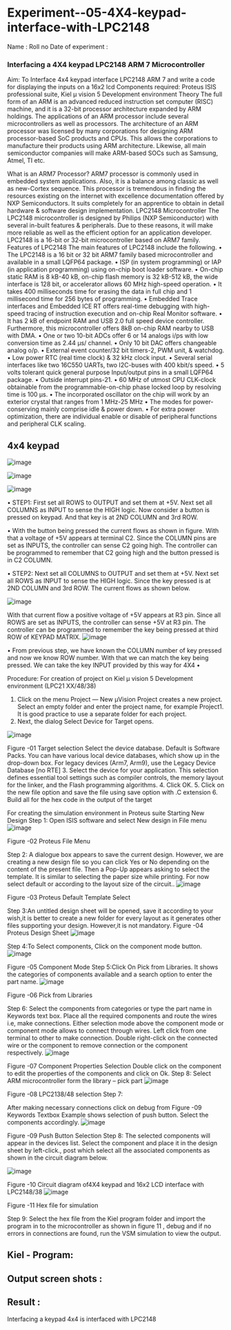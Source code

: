 # Experiment--05-4X4-keypad-interface-with-LPC2148

Name :
Roll no 
Date of experiment :

 
### Interfacing a 4X4 keypad LPC2148 ARM 7 Microcontroller 

Aim: To Interface 4x4 keypad interface  LPC2148 ARM 7 and write a code for displaying the inputs on a 16x2 lcd 
Components required: Proteus ISIS professional suite, Kiel μ vision 5 Development environment 
Theory 
The full form of an ARM is an advanced reduced instruction set computer (RISC) machine, and it is a 32-bit processor architecture expanded by ARM holdings. The applications of an ARM processor include several microcontrollers as well as processors. The architecture of an ARM processor was licensed by many corporations for designing ARM processor-based SoC products and CPUs. This allows the corporations to manufacture their products using ARM architecture. Likewise, all main semiconductor companies will make ARM-based SOCs such as Samsung, Atmel, TI etc.

What is an ARM7 Processor?
ARM7 processor is commonly used in embedded system applications. Also, it is a balance among classic as well as new-Cortex sequence. This processor is tremendous in finding the resources existing on the internet with excellence documentation offered by NXP Semiconductors. It suits completely for an apprentice to obtain in detail hardware & software design implementation.
LPC2148 Microcontroller
 The LPC2148 microcontroller is designed by Philips (NXP Semiconductor) with several in-built features & peripherals. Due to these reasons, it will make more reliable as well as the efficient option for an application developer. LPC2148 is a 16-bit or 32-bit microcontroller based on ARM7 family.
Features of LPC2148
The main features of LPC2148 include the following.
•	The LPC2148 is a 16 bit or 32 bit ARM7 family based microcontroller and available in a small LQFP64 package.
•	ISP (in system programming) or IAP (in application programming) using on-chip boot loader software.
•	On-chip static RAM is 8 kB-40 kB, on-chip flash memory is 32 kB-512 kB, the wide interface is 128 bit, or accelerator allows 60 MHz high-speed operation.
•	It takes 400 milliseconds time for erasing the data in full chip and 1 millisecond time for 256 bytes of programming.
•	Embedded Trace interfaces and Embedded ICE RT offers real-time debugging with high-speed tracing of instruction execution and on-chip Real Monitor software.
•	It has 2 kB of endpoint RAM and USB 2.0 full speed device controller. Furthermore, this microcontroller offers 8kB on-chip RAM nearby to USB with DMA.
•	One or two 10-bit ADCs offer 6 or 14 analogs i/ps with low conversion time as 2.44 μs/ channel.
•	Only 10 bit DAC offers changeable analog o/p.
•	External event counter/32 bit timers-2, PWM unit, & watchdog.
•	Low power RTC (real time clock) & 32 kHz clock input.
•	Several serial interfaces like two 16C550 UARTs, two I2C-buses with 400 kbit/s speed.
•	5 volts tolerant quick general purpose Input/output pins in a small LQFP64 package.
•	Outside interrupt pins-21.
•	60 MHz of utmost CPU CLK-clock obtainable from the programmable-on-chip phase locked loop by resolving time is 100 μs.
•	The incorporated oscillator on the chip will work by an exterior crystal that ranges from 1 MHz-25 MHz
•	The modes for power-conserving mainly comprise idle & power down.
•	For extra power optimization, there are individual enable or disable of peripheral functions and peripheral CLK scaling.
 

## 4x4 keypad 

 ![image](https://user-images.githubusercontent.com/36288975/198944736-c16e2134-193e-4810-a21e-1256c6eefc2d.png)

![image](https://user-images.githubusercontent.com/36288975/198944763-4db22ff4-63df-438a-a27e-9b90aed8eaf0.png)



 ![image](https://user-images.githubusercontent.com/36288975/198944803-b9298867-c5f1-4167-98f8-f17a6bab5ffe.png)


•	STEP1: First set all ROWS to OUTPUT and set them at +5V. Next set all COLUMNS as INPUT to sense the HIGH logic. Now consider a button is pressed on keypad. And that key is at 2ND COLUMN and 3rd ROW.
 
•	With the button being pressed the current flows as shown in figure. With that a voltage of +5V appears at terminal C2. Since the COLUMN pins are set as INPUTS, the controller can sense C2 going high. The controller can be programmed to remember that C2 going high and the button pressed is in C2 COLUMN.
 
•	STEP2: Next set all COLUMNS to OUTPUT and set them at +5V. Next set all ROWS as INPUT to sense the HIGH logic. Since the key pressed is at 2ND COLUMN and 3rd ROW. The current flows as shown below.

![image](https://user-images.githubusercontent.com/36288975/198944818-632726a7-c582-45b5-9ea0-97d2d0b07939.png)

With that current flow a positive voltage of +5V appears at R3 pin. Since all ROWS are set as INPUTS, the controller can sense +5V at R3 pin. The controller can be programmed to remember the key being pressed at third ROW of KEYPAD MATRIX.
![image](https://user-images.githubusercontent.com/36288975/198944848-bc93731c-dc7d-4e33-b32e-14d4c84c5a0b.png)

•	From previous step, we have known the COLUMN number of key pressed and now we know ROW number. With that we can match the key being pressed. We can take the key INPUT provided by this way for 4X4
•	

Procedure:
For creation of project on    Kiel μ vision 5 Development environment (LPC21 XX/48/38)
1.	Click on the menu Project — New µVision Project creates a new project. Select an empty folder and enter the project name, for example Project1. It is good practice to use a separate folder for each project.
2.	Next, the dialog Select Device for Target opens.

 ![image](https://user-images.githubusercontent.com/36288975/198944870-21526748-6345-436d-89c5-07b3902775b0.png)


Figure -01 Target selection
Select the device database. Default is Software Packs. You can have various local device databases, which show up in the drop-down box. For legacy devices (Arm7, Arm9), use the Legacy Device Database [no RTE]
3.	Select the device for your application. This selection defines essential tool settings such as compiler controls, the memory layout for the linker, and the Flash programming algorithms.
4.	Click OK.
5.	Click on the new file option and save the file using save option with .C extension 
6.	Build all for the hex code in the output of the target



For creating the simulation environment in Proteus suite 
Starting New Design
Step 1: Open ISIS software and select New design in  File menu
 ![image](https://user-images.githubusercontent.com/36288975/198944893-b936195d-2850-4543-b255-f4d2f8147e4d.png)

Figure -02 Proteus File Menu

 Step 2: A dialogue box appears to save the current design. However, we are creating a new design file so you can click Yes or No depending on the content of the present file. Then a Pop-Up appears asking to select the template. It is similar to selecting the paper size while printing. For now select default or according to the layout size of the circuit..
 ![image](https://user-images.githubusercontent.com/36288975/198944918-be6a0e5d-e52b-4cff-beb2-0b9f7cabe175.png)
  
  Figure -03 Proteus Default Template Select
 
Step 3:An untitled design sheet will be opened, save it according to your wish,it is better to create a new folder for every layout as it generates other files supporting your design. However,it is not mandatory.
  Figure -04 Proteus Design Sheet
 ![image](https://user-images.githubusercontent.com/36288975/198944933-084a499d-efc3-43ef-ac86-08c7ba3fbf99.png)

Step 4:To Select components, Click on the component mode button.
 ![image](https://user-images.githubusercontent.com/36288975/198944943-d240ac7b-287a-4a64-9be2-2c2344e9f5cd.png)
  
Figure -05 Component Mode
Step 5:Click On Pick from Libraries. It shows the categories of components available and a search option to enter the part name.
 ![image](https://user-images.githubusercontent.com/36288975/198944962-b752aa86-f4e7-47fe-8cca-434d65eb6462.png)

  Figure -06 Pick from Libraries

Step 6: Select the components from categories or type the part name in Keywords text box.
 Place all the required components and route the wires i.e, make connections.
Either selection mode above the component mode or component mode allows to connect through wires. Left click from one terminal to other to make connection. Double right-click on the connected wire or the component to remove connection or the component respectively.
 ![image](https://user-images.githubusercontent.com/36288975/198944983-d2b555d8-6094-431a-ab95-12f693137b9f.png)

 Figure -07 Component Properties Selection
Double click on the component to edit the properties of the components and click on Ok.
Step 8: Select ARM microcontroller form the library – pick part 
 ![image](https://user-images.githubusercontent.com/36288975/198944993-d9480186-2d50-405f-9d81-c425944445c3.png)

Figure -08 LPC2138/48 selection
Step 7:

After making necessary connections click on debug from 
 Figure -09 Keywords Textbox
Example shows selection of push button. Select the components accordingly.
 ![image](https://user-images.githubusercontent.com/36288975/198945018-ddc37b08-f4b0-4a99-99cc-378202d3735e.png)

 Figure -09 Push Button Selection
Step 8: The selected components will appear in the devices list. Select the component and place it in the design sheet by left-click., post which select all the associated components as shown in the circuit diagram below.
 
![image](https://user-images.githubusercontent.com/36288975/198945047-9ef54f44-c4df-46f1-970a-f168330a7048.png)


Figure -10 Circuit diagram of4X4 keypad and  16x2 LCD interface with LPC2148/38
![image](https://user-images.githubusercontent.com/36288975/198945057-7c3a4172-e4d6-4797-9c75-f4f5d0de2797.png)


 
Figure -11 Hex file for simulation 

Step 9: Select the hex file from the Kiel program folder and import the program in to the microcontroller as shown in figure 11 ,  debug and if no errors in connections are found, run the VSM simulation to view the output.


## Kiel - Program:




## Output screen shots :

## Result :
Interfacing a keypad 4x4 is interfaced  with LPC2148







